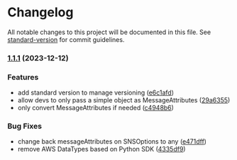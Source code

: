 # Changelog

All notable changes to this project will be documented in this file. See [standard-version](https://github.com/conventional-changelog/standard-version) for commit guidelines.

### [1.1.1](https://github.com/Coaktion/aws/compare/v1.1.0...v1.1.1) (2023-12-12)


### Features

* add standard version to manage versioning ([e6c1afd](https://github.com/Coaktion/aws/commit/e6c1afd2cceaa4078994533c132364b23af88111))
* allow devs to only pass a simple object as MessageAttributes ([29a6355](https://github.com/Coaktion/aws/commit/29a63556d27c3e1a5761cef3fa67cef5ea0c5049))
* only convert MessageAttributes if needed ([c4948b6](https://github.com/Coaktion/aws/commit/c4948b6d5a169ed20cf382c02987937bf0e919c0))


### Bug Fixes

* change back messageAttributes on SNSOptions to any ([e471dff](https://github.com/Coaktion/aws/commit/e471dff8a883298860b1dcc8885cbfb5f7ce61b8))
* remove AWS DataTypes based on Python SDK ([4335df9](https://github.com/Coaktion/aws/commit/4335df92819aa96cbbcb8d24e0347ac8213cc273))
